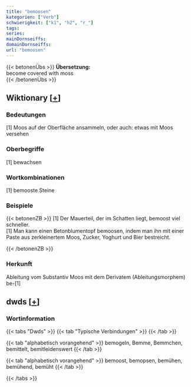 ```yaml
---
title: "bemoosen"
kategorien: ["Verb"]
schwierigkeit: ["k1", "h2", "r_"]
tags:
series:
mainDornseiffs:
domainDornseiffs:
url: "bemoosen"
---
```


{{< betonenÜbs >}}
**Übersetzung:**  
become covered with moss  
{{< /betonenÜbs >}}

## Wiktionary [[+](https://de.wiktionary.org/wiki/bemoosen)]

### Bedeutungen
[1] Moos auf der Oberfläche ansammeln, oder auch: etwas mit Moos versehen  

### Oberbegriffe
[1] bewachsen  

### Wortkombinationen
[1] bemooste Steine  

### Beispiele
{{< betonenZB >}}
[1] Der Mauerteil, der im Schatten liegt, bemoost viel schneller.  
[1] Man kann einen Betonblumentopf bemoosen, indem man ihn mit einer Paste aus zerkleinertem Moos, Zucker, Yoghurt und Bier bestreicht.  

{{< /betonenZB >}}
### Herkunft
Ableitung vom Substantiv Moos mit dem Derivatem (Ableitungsmorphem) be-[1]  



## dwds [[+](https://www.dwds.de/wb/bemoosen)]

### Wortinformation
{{< tabs "Dwds" >}}
{{< tab "Typische Verbindungen" >}}
{{< /tab >}}

{{< tab "alphabetisch vorangehend" >}}
bemogeln, Bemme, Bemmchen, bemittelt, bemitleidenswert
{{< /tab >}}

{{< tab "alphabetisch vorangehend" >}}
bemoost, bemopsen, bemühen, bemühend, bemüht
{{< /tab >}}

{{< /tabs >}}

